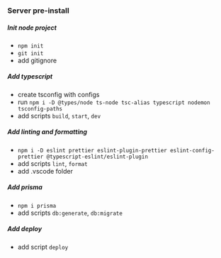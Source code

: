 ### Server pre-install

##### Init node project

- `npm init`
- `git init`
- add gitignore

##### Add typescript

- create tsconfig with configs
- run `npm i -D @types/node ts-node tsc-alias typescript nodemon tsconfig-paths`
- add scripts `build`, `start`, `dev`

##### Add linting and formatting

- `npm i -D eslint prettier eslint-plugin-prettier eslint-config-prettier @typescript-eslint/eslint-plugin`
- add scripts `lint`, `format`
- add .vscode folder

##### Add prisma

- `npm i prisma`
- add scripts `db:generate`, `db:migrate`

##### Add deploy

- add script `deploy`
